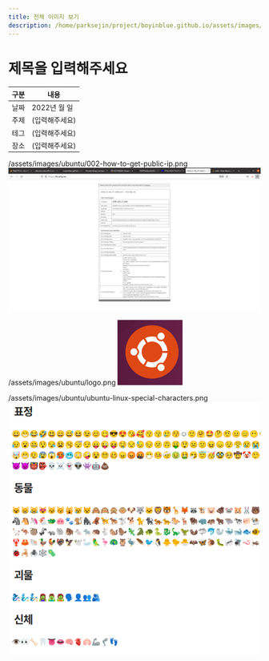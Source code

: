 ```yaml
---
title: 전체 이미지 보기
description: /home/parksejin/project/boyinblue.github.io/assets/images/ubuntu
---
```



제목을 입력해주세요
===


|구분|내용|
|---|---|
|날짜|2022년 월 일|
|주제|(입력해주세요)|
|테그|(입력해주세요)|
|장소|(입력해주세요)|


/assets/images/ubuntu/002-how-to-get-public-ip.png
![이미지](002-how-to-get-public-ip.png)


/assets/images/ubuntu/logo.png
![이미지](logo.png)


/assets/images/ubuntu/ubuntu-linux-special-characters.png
![이미지](ubuntu-linux-special-characters.png)



